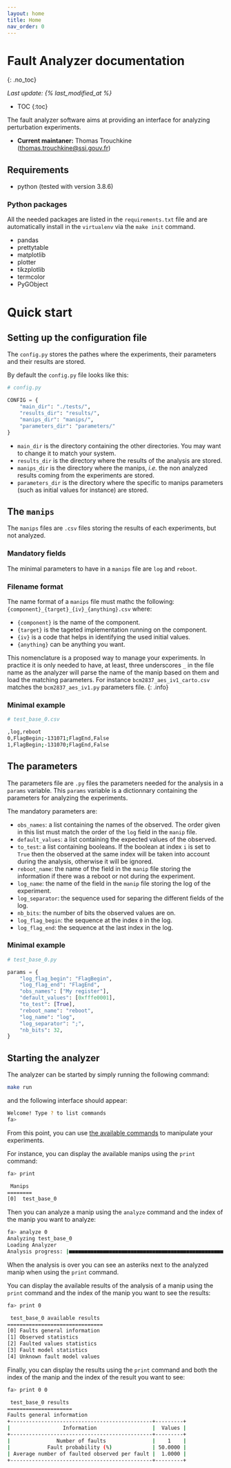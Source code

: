 ```yaml
---
layout: home
title: Home
nav_order: 0
---
```


# Fault Analyzer documentation
{: .no_toc}

*Last update: {% last_modified_at %}*

- TOC
{:toc}

The fault analyzer software aims at providing an interface for analyzing
perturbation experiments.

- **Current maintaner:** Thomas Trouchkine ([thomas.trouchkine@ssi.gouv.fr](mailto:thomas.trouchkine@ssi.gouv.fr))

## Requirements
- python (tested with version 3.8.6)

### Python packages
All the needed packages are listed in the `requirements.txt` file and are
automatically install in the `virtualenv` via the `make init` command.
- pandas
- prettytable
- matplotlib
- plotter
- tikzplotlib
- termcolor
- PyGObject

# Quick start
## Setting up the configuration file
The `config.py` stores the pathes where the experiments, their parameters and
their results are stored.

By default the `config.py` file looks like this:
```python
# config.py

CONFIG = {
    "main_dir": "./tests/",
    "results_dir": "results/",
    "manips_dir": "manips/",
    "parameters_dir": "parameters/"
}
```

- `main_dir` is the directory containing the other directories. You may want to
  change it to match your system.
- `results_dir` is the directory where the results of the analysis are stored.
- `manips_dir` is the directory where the manips, _i.e._ the non analyzed results coming from the experiments are stored.
- `parameters_dir` is the directory where the specific to manips parameters
  (such as initial values for instance) are stored.

## The `manips`
The `manips` files are `.csv` files storing the results of each experiments, but
not analyzed.

### Mandatory fields
The minimal parameters to have in a `manips` file are `log` and `reboot`.

### Filename format
The name format of a `manips` file must mathc the following:
`{component}_{target}_{iv}_{anything}.csv` where:

- `{component}` is the name of the component.
- `{target}` is the tageted implementation running on the component.
- `{iv}` is a code that helps in identifying the used initial values.
- `{anything}` can be anything you want.

This nomenclature is a proposed way to manage your experiments. In practice it
is only needed to have, at least, three underscores `_` in the file name as the
analyzer will parse the name of the manip based on them and load the matching
parameters. For instance `bcm2837_aes_iv1_carto.csv` matches the
`bcm2837_aes_iv1.py` parameters file.
{: .info}

### Minimal example
```sh
# test_base_0.csv

,log,reboot
0,FlagBegin;-131071;FlagEnd,False
1,FlagBegin;-131070;FlagEnd,False
```

## The parameters
The parameters file are `.py` files the parameters needed for the analysis in a
`params` variable. This `params` variable is a dictionnary containing the
parameters for analyzing the experiments.

The mandatory parameters are:
- `obs_names`: a list containing the names of the observed. The order given in
  this list must match the order of the `log` field in the `manip` file.
- `default_values`: a list containing the expected values of the observed.
- `to_test`: a list containing booleans. If the boolean at index `i` is set to
  `True` then the observed at the same index will be taken into account during
  the analysis, otherwise it will be ignored.
- `reboot_name`: the name of the field in the `manip` file storing the
  information if there was a reboot or not during the experiment.
- `log_name`: the name of the field in the `manip` file storing the log of the
  experiment.
- `log_separator`: the sequence used for separing the different fields of the
  log.
- `nb_bits`: the number of bits the observed values are on.
- `log_flag_begin`: the sequence at the index `0` in the log.
- `log_flag_end`: the sequence at the last index in the log.

### Minimal example
```python
# test_base_0.py

params = {
    "log_flag_begin": "FlagBegin",
    "log_flag_end": "FlagEnd",
    "obs_names": ["My register"],
    "default_values": [0xfffe0001],
    "to_test": [True],
    "reboot_name": "reboot",
    "log_name": "log",
    "log_separator": ";",
    "nb_bits": 32,
}
```

## Starting the analyzer
The analyzer can be started by simply running the following command:
```sh
make run
```

and the following interface should appear:
```sh
Welcome! Type ? to list commands
fa> 
```

From this point, you can use [the available commands]({{site.baseurl}}/cmds/) to
manipulate your experiments.

For instance, you can display the available manips using the `print` command:
```sh
fa> print

 Manips
========
[0]  test_base_0
```

Then you can analyze a manip using the `analyze` command and the index of the
manip you want to analyze:
```sh
fa> analyze 0
Analyzing test_base_0
Loading Analyzer
Analysis progress: |■■■■■■■■■■■■■■■■■■■■■■■■■■■■■■■■■■■■■■■■■■■■■■■■■■| 100.0% Complete
```

When the analysis is over you can see an asteriks next to the analyzed manip
when using the `print` command.

You can display the available results of the analysis of a manip using the
`print` command and the index of the manip you want to see the results:
```sh
fa> print 0

 test_base_0 available results
===============================
[0] Faults general information
[1] Observed statistics
[2] Faulted values statistics
[3] Fault model statistics
[4] Unknown fault model values
```

Finally, you can display the results using the `print` command and both the
index of the manip and the index of the result you want to see:
```sh
fa> print 0 0

 test_base_0 results
=====================
Faults general information
+----------------------------------------------+---------+
|                 Information                  |  Values |
+----------------------------------------------+---------+
|               Number of faults               |    1    |
|            Fault probability (%)             | 50.0000 |
| Average number of faulted observed per fault |  1.0000 |
+----------------------------------------------+---------+
```
